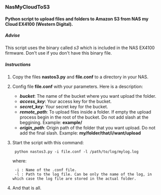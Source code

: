 ### NasMyCloudToS3
#### Python script to upload files and folders to Amazon S3 from NAS my Cloud EX4100 (Western Digital).

##### Advise
This script uses the binary called *s3* which is included in the NAS EX4100 firmware. Don't use if you don't have this binary file.

##### Instructions
1. Copy the files **nastos3.py** and **file.conf** to a directory in your NAS.
2. Config file **file.conf** with your parameters. Here is a description:
       
	- **_bucket_**: The name of the bucket where you want upload the folder.
	- **_access_key_**: Your access key for the bucket.
	- **_secret_key_**: Your secret key for the bucket.
	- **_remote_path_**: To upload files inside a folder. If empty the upload process begin in the root of the bucket. Do not add slash at the beggining. Example: **example/**
	- **_origin_path_**: Origin path of the folder that you want upload. Do not add the final slash. Example: **my/folder/that/i/want/upload** 
              
3. Start the script with this command:
        
		python nastos3.py -i file.conf -l /path/to/log/mylog.log
 
	where:
    
    	-i : Name of the .conf file. 
        -l : Path to the log file. Can be only the name of the log, in which case the log file are stored in the actual folder.
            
4. And that is all.
